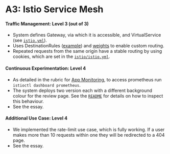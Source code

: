 # A3: Istio Service Mesh

#### Traffic Management: Level 3 (out of 3)
- System defines Gateway, via which it is accessible, and VirtualService (see [`istio.yml`](/istio/istio.yml)).
- Uses DestinationRules ([example](/istio/model-service.yml)) and [weights](/istio/istio.yml) to enable custom routing.
- Repeated requests from the same origin have a stable routing by using cookies, which are set in the [`istio/istio.yml`](/istio/istio.yml).

#### Continuous Experimentation: Level 4
- As detailed in the rubric for [App Monitoring](/docs/A2.md#app-monitoring-level-2), to access prometheus run `istioctl dashboard prometheus`.
- The system deploys two version each with a different background colour for the review page. See the [`README`](https://github.com/remla23-team13/operation) for details on how to inspect this behaviour.
- See the essay.

#### Additional Use Case: Level 4
- We implemented the rate-limit use case, which is fully working. If a user makes more than 10 requests within one they will be redirected to a 404 page. 
- See the essay.